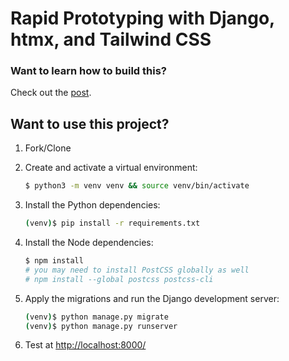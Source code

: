 # Rapid Prototyping with Django, htmx, and Tailwind CSS

### Want to learn how to build this?

Check out the [post](https://testdriven.io/blog/django-htmx-tailwind/).

## Want to use this project?

1. Fork/Clone

1. Create and activate a virtual environment:

    ```sh
    $ python3 -m venv venv && source venv/bin/activate
    ```

1. Install the Python dependencies:

    ```sh
    (venv)$ pip install -r requirements.txt
    ```

1. Install the Node dependencies:

    ```sh
    $ npm install
    # you may need to install PostCSS globally as well
    # npm install --global postcss postcss-cli
    ```

1. Apply the migrations and run the Django development server:

    ```sh
    (venv)$ python manage.py migrate
    (venv)$ python manage.py runserver
    ```

1. Test at [http://localhost:8000/](http://localhost:8000/)
